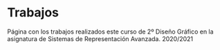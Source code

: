 # Trabajos
Página con los trabajos realizados este curso de 2º Diseño Gráfico en la asignatura de Sistemas de Representación Avanzada. 2020/2021
